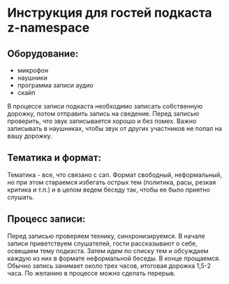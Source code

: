# Инструкция для гостей подкаста z-namespace

## Оборудование:
- микрофон
- наушники
- программа записи аудио
- скайп

В процессе записи подкаста необходимо записать собственную дорожку, потом отправить запись на сведение. Перед записью проверить, что звук записывается хорошо и без помех. Важно записывать в наушниках, чтобы звук от других участников не попал на вашу дорожку.

## Тематика и формат:
Тематика - все, что связано с сап. Формат свободный, неформальный, но при этом стараемся избегать острых тем (политика, расы, резкая критика и т.п.) и в целом ведем беседу так, чтобы ее было приятно слушать.

## Процесс записи:
Перед записью проверяем технику, синхронизируемся. 
В начале записи приветствуем слушателей, гости рассказывают о себе, освещаем тему подкаста.
Затем идем по списку тем и обсуждаем каждую из них в формате неформальной беседы.
В конце прощаемся.
Обычно запись занимает около трех часов, итоговая дорожка 1,5-2 часа.
По желанию в процессе можно сделать перерыв.